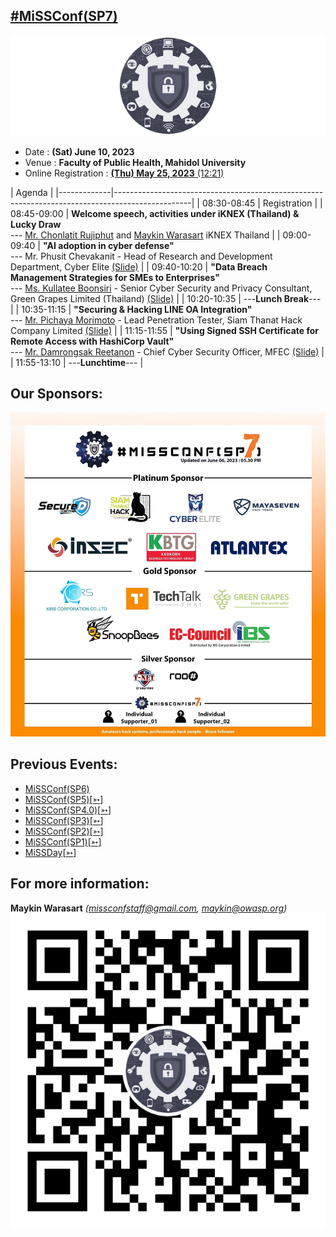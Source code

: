 ## [#MiSSConf(SP7)](https://missconf.github.io/SP7)

[![](/img/MiSSConf-icon-640x202.png "MiSSConf")](https://MiSSConf.github.io)

+ Date : **(Sat) June 10, 2023**
+ Venue : **Faculty of Public Health, Mahidol University**
+ Online Registration : [**(Thu) May 25, 2023** (12:21)](https://www.techtalkthai.com/missconfsp7-registration/)

|      Agenda       																							|
|-------------|-------------------------------------------------------------------------------------------------|
| 08:30-08:45 | Registration |
| 08:45-09:00 | **Welcome speech, activities under iKNEX (Thailand) & Lucky Draw** <br>--- [Mr. Chonlatit Rujiphut](https://www.facebook.com/LuxFerrer7Sins) and [Maykin Warasart](https://mayk.in/) iKNEX Thailand |
| 09:00-09:40 | **"AI adoption in cyber defense"** <br>--- Mr. Phusit Chevakanit - Head of Research and Development Department, Cyber Elite [(Slide)](#) |
| 09:40-10:20 | **"Data Breach Management Strategies for SMEs to Enterprises"** <br>--- [Ms. Kullatee Boonsiri](https://www.facebook.com/kullatee.boonsiri) - Senior Cyber Security and Privacy Consultant, Green Grapes Limited (Thailand) [(Slide)](#) |
| 10:20-10:35 | ---**Lunch Break**--- |
| 10:35-11:15 | **"Securing & Hacking LINE OA Integration"** <br>--- [Mr. Pichaya Morimoto](https://www.facebook.com/index.htmli) - Lead Penetration Tester, Siam Thanat Hack Company Limited [(Slide)](https://www.slideshare.net/pichayaa/securing-and-hacking-line-oa-integration) |
| 11:15-11:55 | **"Using Signed SSH Certificate for Remote Access with HashiCorp Vault"** <br>--- [Mr. Damrongsak Reetanon](https://www.facebook.com/damrongsak) - Chief Cyber Security Officer, MFEC [(Slide)](https://www.dropbox.com/s/d1bcbqqz1n5b9a9/exported-SSH_Secrets_Engine.pdf) |
| 11:55-13:10 | ---**Lunchtime**--- |


## Our Sponsors:
[![](/SP7/Sponsors/Final.jpg "MiSSConf(SP7)")](https://MiSSConf.github.io)


## Previous Events:
* [MiSSConf(SP6)](https://www.techtalkthai.com/missconf-sp6-virtual-event-registration/)
* [MiSSConf(SP5)](https://www.techtalkthai.com/misscoinf-sp5-date-and-agenda-are-announced/)[[➳](https://www.facebook.com/notes/2450050635052739/)]
* [MiSSConf(SP4.0)](https://www.techtalkthai.com/missconfsp4-0-registration-will-start-in-2018-03-16/)[[➳](https://www.facebook.com/notes/1998382990191517)]
* [MiSSConf(SP3)](https://www.techtalkthai.com/missconfsp3-registration-date-is-marked-at-march-15th-2017-12-00/)[[➳](https://www.facebook.com/notes/1590473300982490)]
* [MiSSConf(SP2)](https://www.techtalkthai.com/missconfsp2-tickets-will-be-available-for-free-at-noon-of-2016-11-03/)[[➳](https://www.facebook.com/notes/1435209959842159)]
* [MiSSConf(SP1)](https://www.techtalkthai.com/introduce-to-missconfsp1-free-it-security-seminar/)[[➳](https://www.facebook.com/notes/1292590137437476)]
* [MiSSDay](https://www.techtalkthai.com/it-connect-miss-day/)[[➳](https://www.facebook.com/notes/1257877097575447)]


## For more information:
**Maykin Warasart** *(missconfstaff@gmail.com, maykin@owasp.org)*
[![](/img/lineat-missconf-v2-640.png "Talk w/ us via LINE")](https://line.me/R/ti/p/%40missconf)
